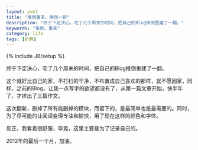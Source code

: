 ```yaml
---
layout: post
title: "推倒重来，焕然一新"
description: "终于下定决心，宅了几个周末的时间，把自己的Blog推倒重建了一翻。"
keywords: "推倒，重来"
category: life
tags: [折腾]
---
```

{% include JB/setup %}

终于下定决心，宅了几个周末的时间，把自己的Blog推倒重建了一翻。   
  
这个就好比自己的家，不打扫的干净，不布置成自己喜欢的那样，就不愿回家，同样，之前的Blog，让我一点写字的欲望都没有了，从第一篇文章开始，快半年了，才挤出了三篇作文。  

这次翻新，删掉了所有能删掉的模块，而留下的，是最简单也是最需要的。同时，为了尽可能的让阅读变得专注和愉快，用了现在这样的颜色和字体。  

反正，我看着很舒服，毕竟，这里主要是为了记录自己的。  

2012年的最后一个月，加油。
